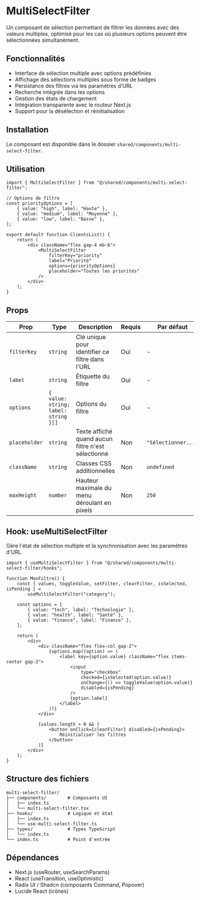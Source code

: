# MultiSelectFilter

Un composant de sélection permettant de filtrer les données avec des valeurs multiples, optimisé pour les cas où plusieurs options peuvent être sélectionnées simultanément.

## Fonctionnalités

- Interface de sélection multiple avec options prédéfinies
- Affichage des sélections multiples sous forme de badges
- Persistance des filtres via les paramètres d'URL
- Recherche intégrée dans les options
- Gestion des états de chargement
- Intégration transparente avec le routeur Next.js
- Support pour la désélection et réinitialisation

## Installation

Le composant est disponible dans le dossier `shared/components/multi-select-filter`.

## Utilisation

```tsx
import { MultiSelectFilter } from "@/shared/components/multi-select-filter";

// Options de filtre
const priorityOptions = [
	{ value: "high", label: "Haute" },
	{ value: "medium", label: "Moyenne" },
	{ value: "low", label: "Basse" },
];

export default function ClientsList() {
	return (
		<div className="flex gap-4 mb-6">
			<MultiSelectFilter
				filterKey="priority"
				label="Priorité"
				options={priorityOptions}
				placeholder="Toutes les priorités"
			/>
		</div>
	);
}
```

## Props

| Prop          | Type                                 | Description                                        | Requis | Par défaut          |
| ------------- | ------------------------------------ | -------------------------------------------------- | ------ | ------------------- |
| `filterKey`   | `string`                             | Clé unique pour identifier ce filtre dans l'URL    | Oui    | -                   |
| `label`       | `string`                             | Étiquette du filtre                                | Oui    | -                   |
| `options`     | `{ value: string; label: string }[]` | Options du filtre                                  | Oui    | -                   |
| `placeholder` | `string`                             | Texte affiché quand aucun filtre n'est sélectionné | Non    | `"Sélectionner..."` |
| `className`   | `string`                             | Classes CSS additionnelles                         | Non    | `undefined`         |
| `maxHeight`   | `number`                             | Hauteur maximale du menu déroulant en pixels       | Non    | `250`               |

## Hook: useMultiSelectFilter

Gère l'état de sélection multiple et la synchronisation avec les paramètres d'URL.

```tsx
import { useMultiSelectFilter } from "@/shared/components/multi-select-filter/hooks";

function MonFiltre() {
	const { values, toggleValue, setFilter, clearFilter, isSelected, isPending } =
		useMultiSelectFilter("category");

	const options = [
		{ value: "tech", label: "Technologie" },
		{ value: "health", label: "Santé" },
		{ value: "finance", label: "Finance" },
	];

	return (
		<div>
			<div className="flex flex-col gap-2">
				{options.map((option) => (
					<label key={option.value} className="flex items-center gap-2">
						<input
							type="checkbox"
							checked={isSelected(option.value)}
							onChange={() => toggleValue(option.value)}
							disabled={isPending}
						/>
						{option.label}
					</label>
				))}
			</div>

			{values.length > 0 && (
				<button onClick={clearFilter} disabled={isPending}>
					Réinitialiser les filtres
				</button>
			)}
		</div>
	);
}
```

## Structure des fichiers

```
multi-select-filter/
├── components/        # Composants UI
│   ├── index.ts
│   └── multi-select-filter.tsx
├── hooks/             # Logique et état
│   ├── index.ts
│   └── use-multi-select-filter.ts
├── types/             # Types TypeScript
│   └── index.ts
└── index.ts           # Point d'entrée
```

## Dépendances

- Next.js (useRouter, useSearchParams)
- React (useTransition, useOptimistic)
- Radix UI / Shadcn (composants Command, Popover)
- Lucide React (icônes)
